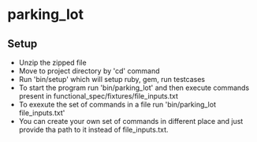 # parking_lot

## Setup
* Unzip the zipped file
* Move to project directory by 'cd' command
* Run 'bin/setup' which will setup ruby, gem, run testcases 
* To start the program run 'bin/parking_lot' and then execute commands present in functional_spec/fixtures/file_inputs.txt
* To exexute the set of commands in a file run 'bin/parking_lot file_inputs.txt'
* You can create your own set of commands in different place and just provide tha path to it instead of file_inputs.txt.

